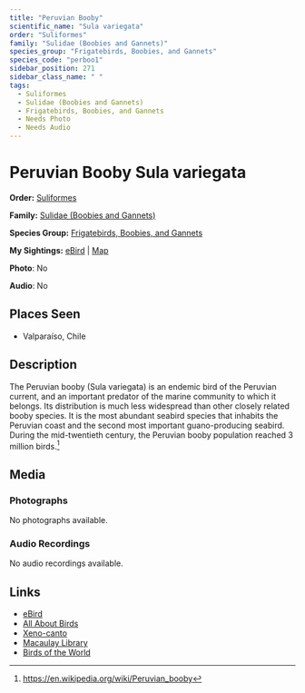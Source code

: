 ```yaml
---
title: "Peruvian Booby"
scientific_name: "Sula variegata"
order: "Suliformes"
family: "Sulidae (Boobies and Gannets)"
species_group: "Frigatebirds, Boobies, and Gannets"
species_code: "perboo1"
sidebar_position: 271
sidebar_class_name: " "
tags: 
  - Suliformes
  - Sulidae (Boobies and Gannets)
  - Frigatebirds, Boobies, and Gannets
  - Needs Photo
  - Needs Audio
---
```


# Peruvian Booby <span className='sci_name'>Sula variegata</span>

**Order:** [Suliformes](/tags/suliformes)

**Family:** [Sulidae (Boobies and Gannets)](/tags/sulidae-boobies-and-gannets)

**Species Group:** [Frigatebirds, Boobies, and Gannets](/tags/frigatebirds-boobies-and-gannets)

**My Sightings:** [eBird](https://ebird.org/lifelist?r=world&time=life&spp=perboo1) | [Map](/map?species_code=perboo1)

**Photo**: No 

**Audio**: No

## Places Seen

* Valparaíso, Chile

## Description
The Peruvian booby (Sula variegata) is an endemic bird of the Peruvian current, and an important predator of the marine community to which it belongs. Its distribution is much less widespread than other closely related booby species. It is the most abundant seabird species that inhabits the Peruvian coast and the second most important guano-producing seabird. During the mid-twentieth century, the Peruvian booby population reached 3 million birds.[^1]

[^1]: https://en.wikipedia.org/wiki/Peruvian_booby

## Media
### Photographs
No photographs available.

### Audio Recordings
No audio recordings available.

## Links
* [eBird](https://ebird.org/species/perboo1) 
* [All About Birds](https://www.allaboutbirds.org/guide/perboo1) 
* [Xeno-canto](https://www.xeno-canto.org/species/sula-variegata) 
* [Macaulay Library](https://search.macaulaylibrary.org/catalog?taxonCode=perboo1&sort=rating_rank_desc)
* [Birds of the World](https://birdsoftheworld.org/bow/species/perboo1)
